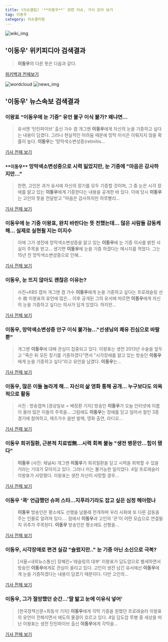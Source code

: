 ```yaml
---
title: (이슈클립) '**이동우**' 관련 이슈, 기사 모아 보기
tag: 이동우
category: 이슈클리핑
---
```

![wiki_img](https://user-images.githubusercontent.com/42597476/44503234-41136a80-a6d0-11e8-9071-6fc6418eafe4.png)
## **'**이동우**'** 위키피디아 검색결과
>**이동우**의 다른 뜻은 다음과 같다.

<a href="https://ko.wikipedia.org/wiki/이동우" target="_blank">위키백과 전체보기</a>

![wordcloud](https://s3.ap-northeast-2.amazonaws.com/lyrics101-wordcloud/2018-09-04-1536054494.png)
![news_img](https://user-images.githubusercontent.com/42597476/44507050-1206f400-a6e4-11e8-8d98-7ffbfebb353f.png)
## **'**이동우**'** 뉴스속보 검색결과
### 이왕표 “**이동우**에 눈 기증” 유언 불구 이식 불가? 왜냐면…

>유서엔 ‘틴틴파이브’ 출신 가수 겸 개그맨 **이동우**에게 자신의 눈을 기증하고 싶다는 내용이 담겼다. 그러나 현실적인 어려움 때문에 망막 이식은 이뤄지지 않을 확률이 높다. **이동우**는 ‘망막색소변성증(retinitis...

<a href="http://news.donga.com/3/all/20180904/91828116/2" target="_blank">기사 전체 보기</a>

### `**이동우**` 망막색소변성증으로 시력 잃었지만, 눈 기증에 "마음은 감사하지만..."

>한편, 고인은 과거 유서에 자신의 장기를 모두 기증할 것이며, 그 중 눈은 시각 장애를 앓고 있는 **이동우**에게 기증한다는 내용을 공개한 바 있다. 이에 당시 **이동우**는 고인의 뜻을 전달받고 "마음은 감사하지만 하루빨리...

<a href="http://joynews.inews24.com/php/news_view.php?g_menu=700100&g_serial=1123024&rrf=nv" target="_blank">기사 전체 보기</a>

### **이동우**에 눈 기증 이왕표, 완치 바란다는 뜻 전했는데... 많은 사람들 감동케 해... 실제로 실현될 지는 미지수 

>이에 그가 생전에 망막색소변성증을 앓고 있는 **이동우**에 눈 기증 의사를 밝힌 사실이 주목을 받고... 생기면 **이동우**에 눈을 기증 하겠다는 메시지를 적었다.  그는 15년 전 망막색소변성증으로 인해...

<a href="http://www.iusm.co.kr/news/articleView.html?idxno=815270" target="_blank">기사 전체 보기</a>

### **이동우**, 눈 뜨지 않아도 괜찮은 이유는?

>사진=KBS 캡처 개그맨 겸 가수 **이동우**에게 눈을 기증하고 싶다는 프로레슬링 선수 故 이왕표의 유언에 많은... 이후 공개된 그의 유서에 따르면 **이동우**에게 자신의 눈을 기증하고 싶다는 의사가 담겨 있었다. 하지만...

<a href="http://www.gukjenews.com/news/articleView.html?idxno=985963" target="_blank">기사 전체 보기</a>

### **이동우**, 망막색소변성증 안구 이식 불가능..."선생님의 쾌유 진심으로 바랄 뿐"

>개그맨 **이동우**에 대해 관심이 집중되고 있다. 이왕표는 생전 2013년 수술을 앞두고 "죽은 뒤 모든 장기를 기증하겠다"면서 "시각장애를 앓고 있는 방송인 **이동우**에게 눈을 기증하고 싶다"라고 유언을 남겼다. **이동우**는...

<a href="http://www.anewsa.com/detail.php?number=1366194&thread=07r05" target="_blank">기사 전체 보기</a>

### **이동우**, 많은 이들 놀라게 해... 자신의 삶 영화 통해 공개... 누구보다도 의욕적으로 활동

>사진 : 방송캡쳐 [경상일보 = 배정환 기자] 방송인 **이동우**가 오늘 인터넷에 이름이 올라 많은 이들의 주목을... 그럼에도 **이동우**는 장애를 딛고 일어서 철인 3종 경기에 참여하고, 재즈가수 음반 발매, 영화 출연, 라디오...

<a href="http://www.ksilbo.co.kr/news/articleView.html?idxno=657625" target="_blank">기사 전체 보기</a>

### **이동우** 희귀질환, 근본적 치료법無…시력 회복 불능 "생전 병문안…힘이 됐다"

>**이동우** (사진: 채널A) 개그맨 **이동우**가 희귀질환을 딛고 시력을 회복할 수 있을 거라는 기대가 모아지고 있다. 그러나 이는 불가능한 일이었다. 4일 프로레슬러 이왕표가 사망했다. 이왕표는 생전 자신이 사망할 경우...

<a href="http://www.ihalla.com/read.php3?aid=1536044883606849322" target="_blank">기사 전체 보기</a>

### **이동우** '콕' 언급했던 슈퍼 스타...지푸라기라도 잡고 싶은 심정 헤아렸나

>**이동우** 방송인은 평소에도 선행을 남몰래 전개하며 우리 사회에 또 다른 감동을 주는 인물로 알려져 있다.... 점에서 **이동우**과 고인의 '끈'이 어떤 모습으로 연결될지 귀추가 주목된다. **이동우** 방송인은 평소에도 선행을...

<a href="http://www.issuemaker.kr/news/articleView.html?idxno=22237" target="_blank">기사 전체 보기</a>

### **이동우**, 시각장애로 편견 실감 "슬펐지만.." 눈 기증 아닌 소신으로 극복?

>[서울=내외뉴스통신] 장혜린='레슬링의 대부' 이왕표가 담도암으로 별세하면서 방송인 **이동우**에게로 관심이 쏠리고 있다. 고인이 생전 남긴 유서에선 **이동우**에게 눈을 기증하겠다는 내용이 담겼기 때문이다. 다만 고인의...

<a href="http://www.nbnnews.co.kr/news/articleView.html?idxno=173720" target="_blank">기사 전체 보기</a>

### **이동우**, 그가 절망했던 순간...'딸 밟고 눈에 이유식 넣어'

>[한국정책신문=최동석 기자] **이동우**에게 각막 기증을 원했던 프로레슬러 이왕표의 유언이 전해지면서 애도의 물결이 흐르고 있다. 4일 담도암 투병 중 세상을 떠난 이왕표는 생전 틴틴파이브 출신 **이동우**에게 각막을...

<a href="http://www.kpinews.co.kr/news/articleView.html?idxno=80547" target="_blank">기사 전체 보기</a>


